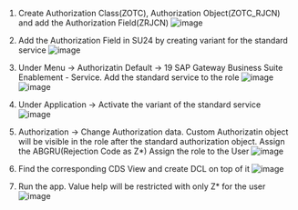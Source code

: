 
1. Create Authorization Class(ZOTC), Authorization Object(ZOTC_RJCN) and add the Authorization Field(ZRJCN)
   ![image](https://github.com/govendrana/kodiak/assets/169263393/7b8227fc-2cac-4b24-b400-72fd339535d6)

2. Add the Authorization Field in SU24 by creating variant for the standard service
   ![image](https://github.com/govendrana/kodiak/assets/169263393/7b81dfc9-79ff-4df4-9a7b-56b5fd76c61e)

3. Under Menu -> Authorizatin Default -> 19 SAP Gateway Business Suite Enablement - Service. Add the standard service to the role
   ![image](https://github.com/govendrana/kodiak/assets/169263393/a7bb2092-dc93-49b5-ac3d-77f5e1f950b8)
   ![image](https://github.com/govendrana/kodiak/assets/169263393/dd909e1e-3a94-4c26-b922-9e1795ffca53)

4. Under Application -> Activate the variant of the standard service
   ![image](https://github.com/govendrana/kodiak/assets/169263393/9eba60fe-a5c6-4a7b-b471-989935e9c6f4)

5. Authorization -> Change Authorization data. Custom Authorizatin object will be visible in the role after the standard authorization object.
   Assign the ABGRU(Rejection Code as Z*)
   Assign the role to the User
   ![image](https://github.com/govendrana/kodiak/assets/169263393/a5cea437-005d-4929-9bab-4aa0d4d3ef18)

6. Find the corresponding CDS View and create DCL on top of it
   ![image](https://github.com/govendrana/kodiak/assets/169263393/e3368e2c-c8c9-4fca-80aa-26d1c795736b)

7. Run the app. Value help will be restricted with only Z* for the user
   ![image](https://github.com/govendrana/kodiak/assets/169263393/d863c124-a272-439f-9826-b393bb59be07)

